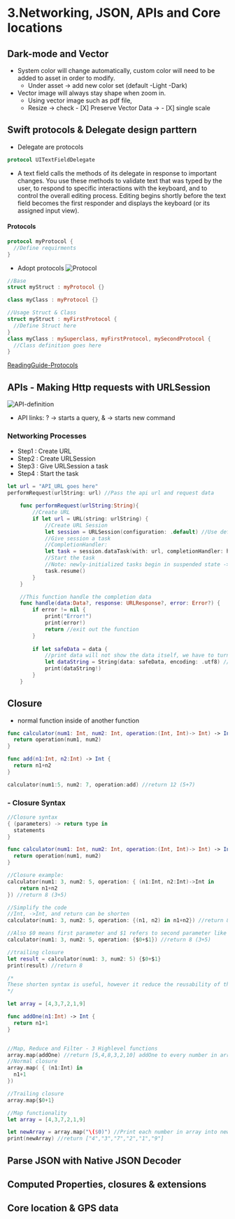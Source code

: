 # 3.Networking, JSON, APIs and Core locations

## Dark-mode and Vector 
- System color will change automatically, custom color will need to be added to asset in order to modify. 
  - Under asset -> add new color set (default -Light -Dark)
- Vector image will always stay shape when zoom in. 
  - Using vector image such as pdf file, 
  - Resize -> check - [X] Preserve Vector Data -> - [X] single scale
  
## Swift protocols & Delegate design parttern
- Delegate are protocols
```Swift 
protocol UITextFieldDelegate
```
- A text field calls the methods of its delegate in response to important changes. You use these methods to validate text that was typed by the user, to respond to specific interactions with the keyboard, and to control the overall editing process. Editing begins shortly before the text field becomes the first responder and displays the keyboard (or its assigned input view).

#### Protocols
```Swift
protocol myProtocol {
  //Define requirments 
}
```
- Adopt protocols 
![Protocol](https://github.com/NeoKokuxz/iOS13-Swift-5/blob/master/3.Networking%2C%20JSON%2C%20APIs%20and%20Core%20locations/protocol_example.png)
```Swift 
//Base
struct myStruct : myProtocol {}

class myClass : myProtocol {}

//Usage Struct & Class
struct myStruct : myFirstProtocol {
  //Define Struct here
}
class myClass : mySuperclass, myFirstProtocol, mySecondProtocol {
  //Class definition goes here
}
```
[ReadingGuide-Protocols](https://docs.swift.org/swift-book/LanguageGuide/Protocols.html)
  
## APIs - Making Http requests with URLSession

![API-definition](https://github.com/NeoKokuxz/iOS13-Swift-5/blob/master/3.Networking%2C%20JSON%2C%20APIs%20and%20Core%20locations/APIs-Def.png)

- API links: ? -> starts a query, & -> starts new command 

### Networking Processes 
  - Step1 : Create URL
  - Step2 : Create URLSession
  - Step3 : Give URLSession a task
  - Step4 : Start the task
```Swift
let url = "API_URL goes here"
performRequest(urlString: url) //Pass the api url and request data
```
```Swift
    func performRequest(urlString:String){
        //Create URL
        if let url = URL(string: urlString) {
            //Create URL Session
            let session = URLSession(configuration: .default) //Use default configuration
            //Give session a task
            //CompletionHandler:
            let task = session.dataTask(with: url, completionHandler: handle(data:response:error:)) //Return URLSessionDataTask
            //Start the task
            //Note: newly-initialized tasks begin in suspended state -> use func resume()
            task.resume()
        }
    }
```
```Swift
    //This function handle the completion data
    func handle(data:Data?, response: URLResponse?, error: Error?) {
        if error != nil {
            print("Error!")
            print(error!)
            return //exit out the function
        }
        
        if let safeData = data {
            //print data will not show the data itself, we have to turn it into string
            let dataString = String(data: safeData, encoding: .utf8) //utf8 is standard encoding on web
            print(dataString!)
        }
    }
```

## Closure
- normal function inside of another function
```Swift 
func calculator(num1: Int, num2: Int, operation:(Int, Int)-> Int) -> Int {
  return operation(num1, num2)
}

func add(n1:Int, n2:Int) -> Int {
  return n1+n2
}

calculator(num1:5, num2: 7, operation:add) //return 12 (5+7)
```
### - Closure Syntax
```Swift 
//Closure syntax
{ (parameters) -> return type in
  statements
}
```

```Swift
func calculator(num1: Int, num2: Int, operation:(Int, Int)-> Int) -> Int {
  return operation(num1, num2)
}

//Closure example:
calculator(num1: 3, num2: 5, operation: { (n1:Int, n2:Int)->Int in 
    return n1+n2
}) //return 8 (3+5)

//Simplify the code
//Int, ->Int, and return can be shorten
calculator(num1: 3, num2: 5, operation: {(n1, n2) in n1+n2}) //return 8 (3+5)

//Also $0 means first parameter and $1 refers to second parameter like n1, n2
calculator(num1: 3, num2: 5, operation: {$0+$1}) //return 8 (3+5)

//trailing closure
let result = calculator(num1: 3, num2: 5) {$0+$1}
print(result) //return 8

/*
These shorten syntax is useful, however it reduce the reusability of the code
*/
```

```Swift
let array = [4,3,7,2,1,9]

func addOne(n1:Int) -> Int {
  return n1+1
}


//Map, Reduce and Filter - 3 Highlevel functions
array.map(addOne) //return [5,4,8,3,2,10] addOne to every number in array
//Normal closure
array.map( { (n1:Int) in
  n1+1
})

//Trailing closure
array.map{$0+1}
```

```Swift
//Map functionality
let array = [4,3,7,2,1,9]

let newArray = array.map("\($0)") //Print each number in array into newArray as String
print(newArray) //return ["4","3","7","2","1","9"]
```
## Parse JSON with Native JSON Decoder

## Computed Properties, closures & extensions

## Core location & GPS data
